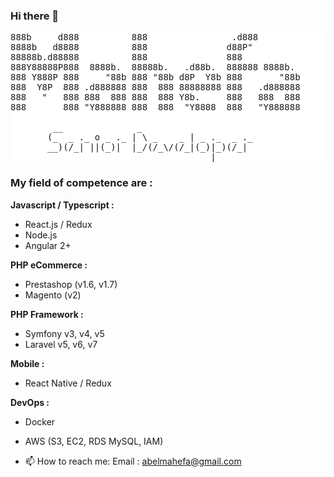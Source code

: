 ### Hi there 👋

<pre style="background-color:white;">
888b     d888          888                .d888         
8888b   d8888          888               d88P"          
88888b.d88888          888               888            
888Y88888P888  8888b.  88888b.   .d88b.  888888 8888b.  
888 Y888P 888     "88b 888 "88b d8P  Y8b 888       "88b 
888  Y8P  888 .d888888 888  888 88888888 888   .d888888 
888   "   888 888  888 888  888 Y8b.     888   888  888 
888       888 "Y888888 888  888  "Y8888  888   "Y888888 

        __              _                      
       (_  _ ._ o _ ._ | \ _    _ | _ ._  _ ._ 
       __)(/_| ||(_)|  |_/(/_\/(/_|(_)|_)(/_|  
                                      |        
</pre>


### My field of competence are :
<strong>Javascript / Typescript :</strong>
 - React.js / Redux
 - Node.js 
 - Angular 2+ 

<strong>PHP eCommerce :</strong>
 - Prestashop (v1.6, v1.7)
 - Magento (v2)

<strong>PHP Framework :</strong>
 - Symfony v3, v4, v5
 - Laravel v5, v6, v7

<strong>Mobile :</strong>
 - React Native / Redux
 
<strong>DevOps :</strong>
 - Docker
 - AWS (S3, EC2, RDS MySQL, IAM)
 
 - 📫 How to reach me: 
 Email : abelmahefa@gmail.com


<!--
**MahefaAbel/MahefaAbel** is a ✨ _special_ ✨ repository because its `README.md` (this file) appears on your GitHub profile.

Here are some ideas to get you started:

- 🔭 I’m currently working on ...
- 🌱 I’m currently learning ...
- 👯 I’m looking to collaborate on ...
- 🤔 I’m looking for help with ...
- 💬 Ask me about ...
- 📫 How to reach me: ...
- 😄 Pronouns: ...
- ⚡ Fun fact: ...
-->
